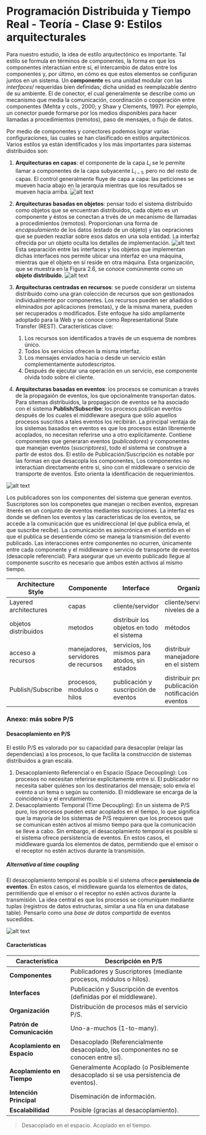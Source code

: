 # Programación Distribuida y Tiempo Real - Teoría - Clase 9: Estilos arquitecturales

Para nuestro estudio, la idea de estilo arquitectónico es importante. Tal estilo se formula en términos de componentes, la forma en que los componentes interactúan entre sí, el intercambio de datos entre los componentes y, por último, en cómo es que estos elementos se configuran juntos en un sistema.
Un **componente** es una unidad modular con las _interfaces_/ requeridas bien definidas; dicha unidad es reemplazable dentro de su ambiente. El de conector, el cual generalmente se describe como un mecanismo que media la comunicación, coordinación o cooperación entre componentes (Mehta y cols., 2000; y Shaw y Clements, 1997). Por ejemplo, un conector puede formarse por los medios disponibles para hacer llamadas a procedimientos (remotos), paso de mensajes, o flujo de datos.

Por medio de componentes y conectores podemos lograr varias configuraciones, las cuales se
han clasificado en estilos arquitectónicos. Varios estilos ya están identificados y los más importantes para sistemas distribuidos son:

1. **Arquitecturas en capas**: el componente de la capa $L_i$ se le permite llamar a componentes de la capa subyacente $L_{i-1}$, pero no del resto de capas. El control generalmente fluye de capa a capa: las peticiones se mueven hacia abajo en la jerarquía mientras que los resultados se mueven hacia arriba.
   ![alt text](image-9.png)
2. **Arquitecturas basadas en objetos**: pensar todo el sistema distribuido como objetos que se encuentran distribuidos, cada objeto es un componente y éstos se conectan a trvés de un mecanismo de llamadas a procedimientos (remotos). Proporcionan una forma de _encapsulamiento_ de los datos (estado de un objeto) y las oepraciones que se pueden reazliar sobre esos datos en una sola entidad. La interfaz ofrecida por un objeto oculta los detalles de implementación.
   ![alt text](image-10.png)
   Esta separación entre las interfaces y los objetos que implementan dichas interfaces nos permite ubicar una interfaz en una máquina, mientras que el objeto en sí reside en otra máquina. Esta organización, que se muestra en la Figura 2.6, se conoce comúnmente como un **objeto distribuido**.
   ![alt text](image-11.png)

3. **Arquitecturas centradas en recursos**: se puede considerar un sistema distribuido como una gran colección de recursos que son gestionados individualmente por componentes. Los recursos pueden ser añadidos o eliminados por aplicaciones (remotas), y de la misma manera, pueden ser recuperados o modificados. Este enfoque ha sido ampliamente adoptado para la Web y se conoce como Representational State Transfer (REST). Características clave:
   1. Los recursos son identificados a través de un esquema de nombres único.
   2. Todos los servicios ofrecen la misma interfaz.
   3. Los mensajes enviados hacia o desde un servicio están complementamente autodescriptos.
   4. Después de ejecutar una operación en un servicio, ese componente olvida todo sobre el cliente.
4. **Arquitecturas basadas en eventos**: los procesos se comunican a través de la propagaión de eventos, los que opcionalmente transportan datos. Para sitemas distribuidos, la propagación de eventos se ha asociado con el sistema **Publish/Subscribe**: los procesos publican eventos después de los cuales el middleware asegura que sólo aquellos procesos suscritos a tales eventos los recibirán. La principal ventaja de los sistemas basados en eventos es que los procesos están libremente acoplados, no necesitan referirse uno a otro explícitamente.
   Contiene componentes que generaran eventos (_publicadores_) y componentes que manejan eventos (_suscriptores_), todo el sistema se construye a partir de estos dos.
   El estilo de Publicación/Suscripción es notable por las formas en que desacopla los componentes, Los componentes no interactúan directamente entre sí, sino con el middleware o servicio de transporte de eventos. Esto orienta la identificación de requerimientos.

![alt text](image-12.png)

Los publicadores son los componentes del sistema que generan eventos. Suscriptores son los componetes que manejan o reciben eventos, expresan itnerés en un conjunto de eventos mediantes suscripciones. La interfaz es donde se definen los eventos y las características de los eventos, se accede a la comunicación que es unidireccional (el que publica envía, el que suscribe recibe). La comunicación es asincrónica en el sentido en el que el publica se desentiende cómo se maneja la transmisión del evento publicado.
Las interacciones entre componentes no ocurren, únicamente entre cada componente y el middleware o servicio de transporte de eventos (desacople referencial). Para asegurar que un evento publicado llegue al componente suscrito es necesario que ambos estén activos al mismo tiempo.

| Architecture Style    | Componente                          | Interface                                      | Organizacion                                                | Comunicacion                       |
| --------------------- | ----------------------------------- | ---------------------------------------------- | ----------------------------------------------------------- | ---------------------------------- |
| Layered architectures | capas                               | cliente/servidor                               | cliente/servidor, niveles de abstracción                    | requerimientos y respuestas        |
| objetos distribuidos  | metodos                             | distribuir los objetos en todo el sistema      | métodos                                                     |
| acceso a recursos     | manejadores, servidores de recursos | servicios, los mismos para atodos, sin estados | distribuir manejadores/recursos en el sistema               | interfaces, servicios              |
| Publish/Subscribe     | procesos, modulos o hilos           | publicación y suscripción de eventos           | distribuir procesos y publicación y notificación de eventos | definidas por el middleware de p-s |

### Anexo: más sobre P/S

#### Desacoplamiento en P/S

El estilo P/S es valorado por su capacidad para desacoplar (relajar las dependencias) a los procesos, lo que facilita la construcción de sistemas distribuidos a gran escala.

1. Desacoplamiento Referencial o en Espacio (Space Decoupling): Los procesos no necesitan referirse explícitamente entre sí. El publicador no necesita saber quiénes son los destinatarios del mensaje; solo envía el evento a un tema o según su contenido. El middleware se encarga de la coincidencia y el enrutamiento.
2. Desacoplamiento Temporal (Time Decoupling): En un sistema de P/S puro, los procesos pueden estar acoplados en el tiempo, lo que significa que la mayoría de los sistemas de P/S requieren que los procesos que se comunican estén activos al mismo tiempo para que la comunicación se lleve a cabo. Sin embargo, el desacoplamiento temporal es posible si el sistema ofrece persistencia de eventos. En estos casos, el middleware guarda los elementos de datos, permitiendo que el emisor o el receptor no estén activos durante la transmisión.

##### Alternativa al time coupling
El desacoplamiento temporal es posible si el sistema ofrece **persistencia de eventos**. En estos casos, el middleware guarda los elementos de datos, permitiendo que el emisor o el receptor no estén activos durante la transmisión. 
La idea central es que los procesos se comuniquen mediante tuplas (registros de datos estructuras, similar a una fila en una database table). Pensarlo como una _base de datos compartida_  de eventos sucedidos. 

![alt text](image-13.png)

#### Características

| **Característica**          | **Descripción en P/S**                                                                |
| --------------------------- | ------------------------------------------------------------------------------------- |
| **Componentes**             | Publicadores y Suscriptores (mediante procesos, módulos o hilos).                     |
| **Interfaces**              | Publicación y Suscripción de eventos (definidas por el middleware).                   |
| **Organización**            | Distribución de procesos más el servicio P/S.                                         |
| **Patrón de Comunicación**  | Uno-a-muchos (1-to-many).                                                             |
| **Acoplamiento en Espacio** | Desacoplado (Referencialmente desacoplado, los componentes no se conocen entre sí).   |
| **Acoplamiento en Tiempo**  | Generalmente Acoplado (o Posiblemente desacoplado si se usa persistencia de eventos). |
| **Intención Principal**     | Diseminación de información.                                                          |
| **Escalabilidad**           | Posible (gracias al desacoplamiento).                                                 |

> Desacoplado en el espacio. Acoplado en el tiempo. 

